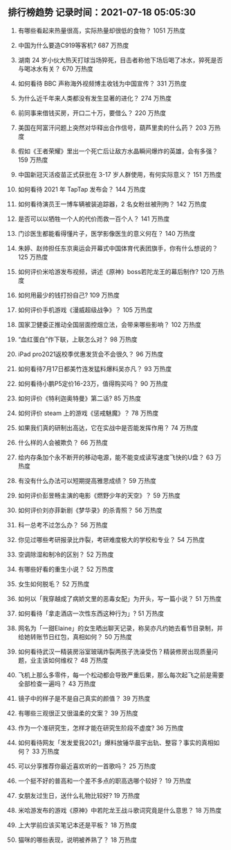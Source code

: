 
## 排行榜趋势 记录时间：2021-07-18 05:05:30
  
  1. 有哪些看起来热量很高，实际热量却很低的食物？ 1051 万热度
    
  2. 中国为什么要造C919等客机? 687 万热度
    
  3. 湖南 24 岁小伙大热天打球当场猝死，目击者称他下场后喝了冰水，猝死是否与喝冰水有关？ 670 万热度
    
  4. 如何看待 BBC 声称海外视频博主收钱为中国宣传？ 331 万热度
    
  5. 为什么近千年来人类都没有发生显著的进化？ 274 万热度
    
  6. 前同事来借钱买房，开口二十万，要借么？ 220 万热度
    
  7. 美国在阿富汗问题上突然对华释出合作信号，葫芦里卖的什么药？ 203 万热度
    
  8. 假如《王者荣耀》里出一个死亡后让敌方水晶瞬间爆炸的英雄，会有多强？ 159 万热度
    
  9. 中国新冠灭活疫苗正式获批在 3-17 岁人群使用，有何实际意义？ 151 万热度
    
  10. 如何看待 2021 年 TapTap 发布会？ 144 万热度
    
  11. 如何看待演员王一博车辆被装追踪器，2 名女粉丝被刑拘？ 142 万热度
    
  12. 是否可以以牺牲一个人的代价而救一百个人？ 141 万热度
    
  13. 门诊医生都能看得懂片子，医学影像医生的意义何在？ 140 万热度
    
  14. 朱婷、赵帅担任东京奥运会开幕式中国体育代表团旗手，你有什么想说的？ 125 万热度
    
  15. 如何评价米哈游发布视频，讲述《原神》boss若陀龙王的幕后制作? 120 万热度
    
  16. 如何用最少的钱打扮自己? 109 万热度
    
  17. 如何评价手机游戏《漫威超级战争》？ 105 万热度
    
  18. 国家卫健委正推动全国层面控烟立法，会带来哪些影响？ 102 万热度
    
  19. “血红蛋白”作下联，上联怎么对？ 98 万热度
    
  20. iPad pro2021返校季优惠发货会不会很久？ 96 万热度
    
  21. 如何看待7月17日都美竹连发猛料爆料吴亦凡？ 93 万热度
    
  22. 如何看待小鹏P5定价16-23万，值得购买吗？ 90 万热度
    
  23. 如何评价《特利迦奥特曼》第二话? 85 万热度
    
  24. 如何评价 steam 上的游戏《惩戒魅魔》？ 78 万热度
    
  25. 如果我们真的研制出高达，它在实战中是否能发挥作用？ 74 万热度
    
  26. 什么样的人会被欺负？ 66 万热度
    
  27. 给内存条加个永不断开的移动电源，能不能变成读写速度飞快的U盘？ 63 万热度
    
  28. 有没有什么办法可以短期提高雅思成绩？ 59 万热度
    
  29. 如何评价彭昱畅主演的电影《燃野少年的天空》？ 59 万热度
    
  30. 如何评价刘亦菲新剧《梦华录》的杀青照？ 56 万热度
    
  31. 科一总考不过怎么办？ 56 万热度
    
  32. 你见过哪些考研报录比炸裂，考研难度极大的学校和专业？ 54 万热度
    
  33. 空调除湿和制冷的区别？ 52 万热度
    
  34. 有哪些好看的重生小说？ 52 万热度
    
  35. 女生如何脱毛？ 52 万热度
    
  36. 如何以「我穿越成了病娇文里的恶毒女配」为开头，写一篇小说？ 51 万热度
    
  37. 如何看待「拿走酒店一次性东西这种行为」? 51 万热度
    
  38. 网名为「一甜Elaine」的女生晒出聊天记录，称吴亦凡约她去看节目录制，并给她转账节日红包，真相如何？ 50 万热度
    
  39. 如何看待武汉一精装房浴室玻璃炸裂两孩子洗澡受伤？精装修房出现质量问题，业主该如何维权？ 48 万热度
    
  40. 飞机上那么多零件，每一个松动都会导致严重后果，那么每次起飞之前是需要全部检查一遍吗？ 43 万热度
    
  41. 镜子中的样子是不是自己真实的颜值？ 39 万热度
    
  42. 有哪些三观很正又很温柔的文案？ 39 万热度
    
  43. 作为一个准研究生，怎样才能在研究生阶段不虚度? 36 万热度
    
  44. 如何看待网友「发发爱我2021」爆料放锤华晨宇出轨、整容？事实的真相如何？ 33 万热度
    
  45. 可以分享推荐你最近喜欢听的一首歌吗？ 25 万热度
    
  46. 一个挺不好的普高和一个差不多点的职高选哪个较好？ 19 万热度
    
  47. 女朋友过生日，送什么礼物比较好? 19 万热度
    
  48. 米哈游发布的游戏《原神》中若陀龙王战斗歌词究竟是什么意思？ 18 万热度
    
  49. 上大学前应该买笔记本还是平板？ 18 万热度
    
  50. 猫咪的哪些表现，说明被养熟了？ 18 万热度
    
